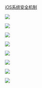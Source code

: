 [iOS系统安全机制](https://juejin.cn/post/7077942169016729607)

![](https://p3-juejin.byteimg.com/tos-cn-i-k3u1fbpfcp/fb08f9f6802f44dda63c4cb67521e211~tplv-k3u1fbpfcp-zoom-in-crop-mark:3024:0:0:0.awebp)

![](https://p3-juejin.byteimg.com/tos-cn-i-k3u1fbpfcp/5dfb6b41d360473bba83b46955d28a42~tplv-k3u1fbpfcp-zoom-in-crop-mark:3024:0:0:0.awebp)

![](https://p3-juejin.byteimg.com/tos-cn-i-k3u1fbpfcp/ac05ea7703f24f1ca42866505a94652c~tplv-k3u1fbpfcp-zoom-in-crop-mark:3024:0:0:0.awebp)

![](https://p3-juejin.byteimg.com/tos-cn-i-k3u1fbpfcp/0e600a5d717d40d0a6f989acb5695665~tplv-k3u1fbpfcp-zoom-in-crop-mark:3024:0:0:0.awebp)

![](https://p3-juejin.byteimg.com/tos-cn-i-k3u1fbpfcp/b18be045314c49889e810354b3b32e13~tplv-k3u1fbpfcp-zoom-in-crop-mark:3024:0:0:0.awebp)

![](https://p3-juejin.byteimg.com/tos-cn-i-k3u1fbpfcp/b8288eb9021146c786c479b841053a56~tplv-k3u1fbpfcp-zoom-in-crop-mark:3024:0:0:0.awebp)

![](https://p3-juejin.byteimg.com/tos-cn-i-k3u1fbpfcp/c6c9e712cae74b7cbe4f580520552cf6~tplv-k3u1fbpfcp-zoom-in-crop-mark:3024:0:0:0.awebp)

![](https://p3-juejin.byteimg.com/tos-cn-i-k3u1fbpfcp/c2d530fe3c9f43eab5a158a8c7370291~tplv-k3u1fbpfcp-zoom-in-crop-mark:3024:0:0:0.awebp)

